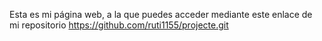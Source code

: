 Esta es mi página web, a la que puedes acceder mediante este enlace de mi repositorio https://github.com/ruti1155/projecte.git
